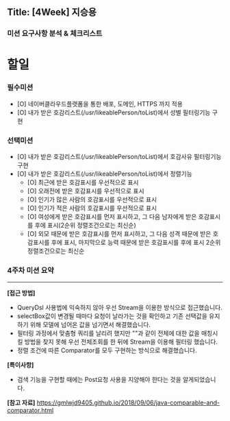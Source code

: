 ## Title: [4Week] 지승용

### 미션 요구사항 분석 & 체크리스트

# 할일

### 필수미션
- [O] 네이버클라우드플랫폼을 통한 배포, 도메인, HTTPS 까지 적용
- [O] 내가 받은 호감리스트(/usr/likeablePerson/toList)에서 성별 필터링기능 구현

### 선택미션
- [O] 내가 받은 호감리스트(/usr/likeablePerson/toList)에서 호감사유 필터링기능 구현
- [O] 내가 받은 호감리스트(/usr/likeablePerson/toList)에서 정렬기능
  - [O] 최근에 받은 호감표시를 우선적으로 표시
  - [O] 오래전에 받은 호감표시를 우선적으로 표시
  - [O] 인기가 많은 사람의 호감표시를 우선적으로 표시
  - [O] 인기가 적은 사람의 호감표시를 우선적으로 표시
  - [O] 여성에게 받은 호감표시를 먼저 표시하고, 그 다음 남자에게 받은 호감표시를 후에 표시(2순위 정렬조건으로는 최신순)
  - [O] 외모 때문에 받은 호감표시를 먼저 표시하고, 그 다음 성격 때문에 받은 호감표시를 후에 표시, 마지막으로 능력 때문에 받은 호감표시를 후에 표시 2순위 정렬조건으로는 최신순
### 4주차 미션 요약

---

**[접근 방법]**
- QueryDsl 사용법에 익숙하지 않아 우선 Stream을 이용한 방식으로 접근했습니다. 
- selectBox값이 변경될 때마다 요청이 날라가는 것을 확인하고 기존 선택값을 유지하기 위해 모델에 넘어온 값을 넘기면서 해결했습니다.
- 필터링 과정에서 맞춤형 쿼리를 날리려 했지만 ""과 같이 전체에 대한 값을 매칭시킬 방법을 찾지 못해 우선 전체조회를 한 뒤에 Stream을 이용해 필터링 했습니다.
- 정렬 조건에 따른 Comparator를 모두 구현하는 방식으로 해결했습니다.

**[특이사항]**
- 검색 기능을 구현할 때에는 Post요청 사용을 지양해야 한다는 것을 알게되었습니다.

**[참고 자료]**
https://gmlwjd9405.github.io/2018/09/06/java-comparable-and-comparator.html
